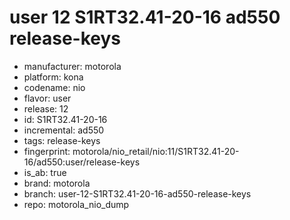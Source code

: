 # user 12 S1RT32.41-20-16 ad550 release-keys
- manufacturer: motorola
- platform: kona
- codename: nio
- flavor: user
- release: 12
- id: S1RT32.41-20-16
- incremental: ad550
- tags: release-keys
- fingerprint: motorola/nio_retail/nio:11/S1RT32.41-20-16/ad550:user/release-keys
- is_ab: true
- brand: motorola
- branch: user-12-S1RT32.41-20-16-ad550-release-keys
- repo: motorola_nio_dump
